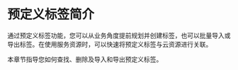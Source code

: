 # 预定义标签简介<a name="zh-cn_topic_0056266269"></a>

通过预定义标签功能，您可以从业务角度提前规划并创建标签，也可以批量导入或导出标签。在使用服务资源时，可以快速将预定义标签与云资源进行关联。

本章节指导您如何查找、删除及导入和导出预定义标签。

